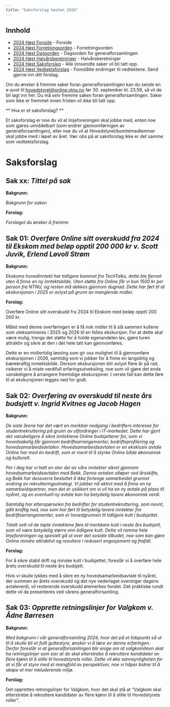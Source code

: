 ```yaml
---
title: "Saksforslag høsten 2024"
---
```


## Innhold

- [2024 Høst Forside](https://wiki.online.ntnu.no/generalforsamlinger/2024-h) - Forside
- [2024 Høst Forretningsorden](https://wiki.online.ntnu.no/generalforsamlinger/2024-h/forretningsorden) - Forretningsorden
- [2024 Høst Dagsorden](https://wiki.online.ntnu.no/generalforsamlinger/2024-h/dagsorden) - Dagsorden for generalforsamlingen
- [2024 Høst Halvårsberetninger](https://wiki.online.ntnu.no/generalforsamlinger/2024-h/aarsberetninger) - Halvårsberetninger
- [2024 Høst Saksforslag](https://wiki.online.ntnu.no/generalforsamlinger/2024-h/saksforslag) - Alle innsendte saker vil bli tatt opp.
- [2024 Høst Vedtektsforslag](https://wiki.online.ntnu.no/generalforsamlinger/2024-h/vedtekstforslag) - Foreslåtte endringer til vedtektene. Send gjerne inn ditt forslag.

Om du ønsker å fremme saker foran generalforsamlingen kan du sende en e-post til hovedstyret@online.ntnu.no før 30. september kl. 23.59, så vil de bli lagt inn her. Du må selv fremme saken foran generalforsamlingen. Saker som ikke er fremmet innen fristen vil ikke bli tatt opp.

** Hva er et saksforslag? **

Et saksforslag er noe du vil at linjeforeningen skal jobbe med, enten noe som gjøres umiddelbart (som endrer gjennomføringen av generalforsamlingen), eller noe du vil at Hovedstyret/komitémedlemmer skal jobbe med i løpet av året. Vær obs på at saksforslag ikke er det samme som vedtektsforslag.

# Saksforslag

## Sak xx: _Tittel på sak_

**Bakgrunn:**

_Bakgrunn for saken_

**Forslag:**

_Forslaget du ønsker å fremme_

## Sak 01: _Overføre Online sitt overskudd fra 2024 til Ekskom med beløp opptil 200 000 kr v. Scott Juvik, Erlend Løvoll Strøm_

**Bakgrunn:**

_Ekskoms hovedinntekt har tidligere kommet fra TechTalks, dette ble fjernet uten å finne en ny inntektskilde. Uten støtte fra Online får vi kun 1500 kr per person fra NTNU, og resten må dekkes gjennom dugnad. Dette har ført til at ekskursjonen i 2025 er avlyst på grunn av manglende midler._

**Forslag:**

Overføre Online sitt overskudd fra 2024 til Ekskom med beløp opptil 200 000 kr.

Målet med denne overføringen er å få nok midler til å slå sammen kullene som uteksamineres i 2025 og 2026 til en felles ekskursjon. For at dette skal være mulig, trengs det støtte for å holde egenandelen lav, gjøre turen attraktiv og sikre at den i det hele tatt kan gjennomføres.

Dette er en midlertidig løsning som gir oss mulighet til å gjennomføre ekskursjonen i 2026, samtidig som vi jobber for å finne en langsiktig og bærekraftig inntektskilde. Dersom ekskursjonen blir avlyst flere år på rad, risikerer vi å miste verdifull erfaringsutveksling, noe som vil gjøre det enda vanskeligere å arrangere fremtidige ekskursjoner. I verste fall kan dette føre til at ekskursjonen legges ned for godt.

## Sak 02: _Overføring av overskudd til neste års budsjett v. Ingrid Kvitnes og Jacob Hagen_

**Bakgrunn:**

_De siste årene har det vært en merkbar nedgang i bedrifters interesse for studentrekruttering på grunn av utfordringer i IT-markedet. Dette har gjort det vanskeligere å sikre inntektene Online budsjetterer for, som vi hovedsakelig får gjennom bedriftsarrangementer, bedriftsprofilering og hovedsamarbeidsavtalen. Hovedsamarbeidsavtalen er en eksklusiv avtale Online har med én bedrift, som er ment til å styrke Online både økonomisk og kulturelt._

_Per i dag har vi hatt en stor del av våre inntekter sikret gjennom hovedsamarbeidsavtalen med Bekk. Denne avtalen utløper ved årsskifte, og Bekk har dessverre besluttet å ikke forlenge samarbeidet grunnet endring av rekrutteringsstrategi. Vi jobber nå aktivt med å finne en ny samarbeidspartner, men det er usikkert om vi vil ha en ny avtale på plass til nyåret, og en eventuell ny avtale kan ha betydelig lavere økonomisk verdi._

_Samtidig har etterspørselen fra bedrifter for studentrekruttering, som nevnt, gått kraftig ned, noe som har ført til betydelig lavere inntekter fra bedriftsarrangementer, som er hovedgrunnen til tidligere kutt i budsjettet._

_Totalt sett vil de tapte inntektene føre til merkbare kutt i neste års budsjett, som vil være betydelig større enn tidligere kutt. Dette vil ramme hele linjeforeningen og spesielt gå ut over det sosiale tilbudet, noe som kan gjøre Online mindre attraktivt og resultere i redusert engasjement og frafall._

**Forslag:**

For å sikre stabil drift og minske kutt i budsjettet, foreslår vi å overføre hele årets overskudd til neste års budsjett.

Hvis vi skulle lykkes med å sikre en ny hovedsamarbeidsavtale til nyåret, der summen av årets overskudd og det nye vederlaget overstiger dagens avtaleverdi, vil resterende overskudd øremerkes fondet. Det praktiske rundt dette vil da presenteres ved vårens generalforsamling.

## Sak 03: _Opprette retningslinjer for Valgkom v. Ådne Børresen_

**Bakgrunn:**

_Med bakgrunn i vår generalforsamling 2024, hvor det på et tidspunkt så ut til å skulle bli et fullt guttestyre, ønsker vi å lære av denne erfaringen. Derfor foreslår vi at generalforsamlingen blir enige om at valgkomitéen skal ha retningslinjer som sier at de skal etterstrebe å rekruttere kandidater av flere kjønn til å stille til hovedstyrets roller. Dette vil øke sannsynligheten for at vi får et styre med et mangfold av perspektiver, noe vi håper bidrar til å skape et mer inkluderende miljø._

**Forslag:**

Det opprettes retningslinjer for Valgkom, hvor det skal stå at “Valgkom skal etterstrebe å rekruttere kandidater av flere kjønn til å stille til Hovedstyrets roller”.
